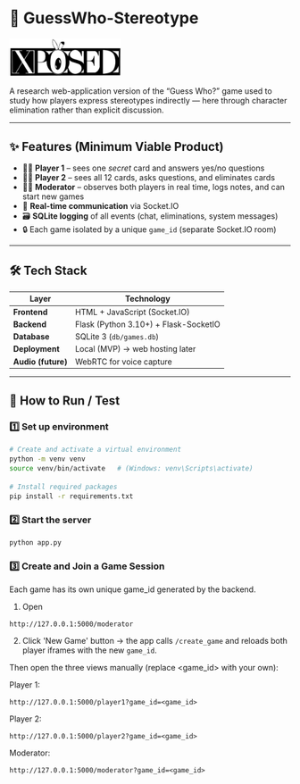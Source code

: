 # 🎲 GuessWho-Stereotype

<img src="static/logo.png" alt="GuessWho Stereotype Research Game Logo" width="200">

A research web-application version of the “Guess Who?” game used to study how players express stereotypes indirectly — here through character elimination rather than explicit discussion.  

---

## ✨ Features (Minimum Viable Product)

- 🧑‍🎓 **Player 1** – sees one *secret* card and answers yes/no questions  
- 🧑‍🚀 **Player 2** – sees all 12 cards, asks questions, and eliminates cards  
- 🧑‍⚖️ **Moderator** – observes both players in real time, logs notes, and can start new games  
- 💬 **Real-time communication** via Socket.IO  
- 🗃️ **SQLite logging** of all events (chat, eliminations, system messages)  
- 🔒 Each game isolated by a unique `game_id` (separate Socket.IO room)

---

## 🛠️ Tech Stack

| Layer              | Technology                            |
| ------------------ | ------------------------------------- |
| **Frontend**       | HTML + JavaScript (Socket.IO)         |
| **Backend**        | Flask (Python 3.10+) + Flask-SocketIO |
| **Database**       | SQLite 3 (`db/games.db`)              |
| **Deployment**     | Local (MVP) → web hosting later       |
| **Audio (future)** | WebRTC for voice capture              |

---

## 🚀 How to Run / Test

### 1️⃣ Set up environment
```bash
# Create and activate a virtual environment
python -m venv venv
source venv/bin/activate   # (Windows: venv\Scripts\activate)

# Install required packages
pip install -r requirements.txt
```

### 2️⃣ Start the server
```bash
python app.py
```
### 3️⃣ Create and Join a Game Session
Each game has its own unique game_id generated by the backend.

1. Open  
```
http://127.0.0.1:5000/moderator
```

2. Click 'New Game' button 
   → the app calls `/create_game` and reloads both player iframes with the new `game_id`.

Then open the three views manually (replace <game_id> with your own):

Player 1: 
```
http://127.0.0.1:5000/player1?game_id=<game_id>
```

Player 2: 
```
http://127.0.0.1:5000/player2?game_id=<game_id>
```

Moderator: 
```
http://127.0.0.1:5000/moderator?game_id=<game_id>
```